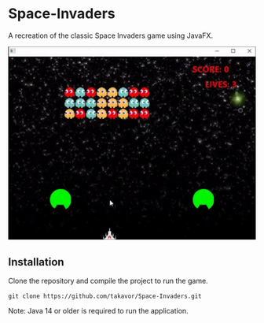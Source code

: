 # Space-Invaders
A recreation of the classic Space Invaders game using JavaFX.

![alt text](https://github.com/takavor/Space-Invaders/blob/master/assets/images/demogif.gif)

## Installation
Clone the repository and compile the project to run the game.
```linux
git clone https://github.com/takavor/Space-Invaders.git
```
Note: Java 14 or older is required to run the application.
